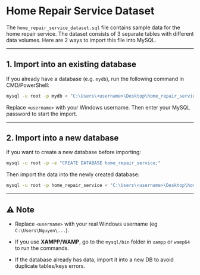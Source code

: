 # Home Repair Service Dataset

The `home_repair_service_dataset.sql` file contains sample data for the home repair service. 
The dataset consists of 3 separate tables with different data volumes.
Here are 2 ways to import this file into MySQL.

---

## 1. Import into an existing database
If you already have a database (e.g. `mydb`), run the following command in CMD/PowerShell:

```bash
mysql -u root -p mydb < "C:\Users\<username>\Desktop\home_repair_service_dataset.sql"
```

Replace `<username>` with your Windows username.
Then enter your MySQL password to start the import.

---

## 2. Import into a new database
If you want to create a new database before importing:

```bash
mysql -u root -p -e "CREATE DATABASE home_repair_service;"
```

Then import the data into the newly created database:

```bash
mysql -u root -p home_repair_service < "C:\Users\<username>\Desktop\home_repair_service_dataset.sql"
```

---

## ⚠️ Note
- Replace `<username>` with your real Windows username (eg `C:\Users\Nguyen\...`).

- If you use **XAMPP/WAMP**, go to the `mysql/bin` folder in `xampp` or `wamp64` to run the commands.

- If the database already has data, import it into a new DB to avoid duplicate tables/keys errors.
